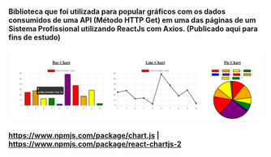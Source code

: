 #### Biblioteca que foi utilizada para popular gráficos com os dados consumidos de uma API (Método HTTP Get) em uma das páginas de um Sistema Profissional utilizando ReactJs com Axios. (Publicado aqui para fins de estudo)
![react-chartjs-2](https://github.com/HiranFerretiBaccos/react-chartjs-2/blob/main/readme-image.png)
#### https://www.npmjs.com/package/chart.js | https://www.npmjs.com/package/react-chartjs-2
